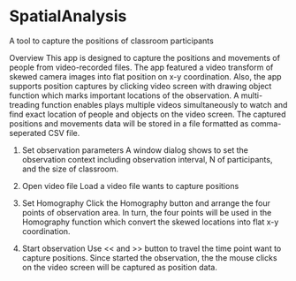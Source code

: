 # SpatialAnalysis
A tool to capture the positions of classroom participants

Overview
This app is designed to capture the positions and movements of people from  video-recorded files. The app featured a video transform of skewed camera images into flat position on x-y coordination. Also, the app supports position captures by clicking video screen with drawing object function which marks important locations of the observation. A multi-treading function enables plays multiple videos simultaneously to watch and find exact location of people and objects on the video screen. The captured positions and movements data will be stored in a file formatted as comma-seperated CSV file. 


1. Set observation parameters
A window dialog shows to set the observation context including observation interval, N of participants, and the size of classroom. 


2. Open video file
Load a video file wants to capture positions


3. Set Homography
Click the Homography button and arrange the four points of observation area. In turn, the four points will be used in the Homography function which convert the skewed locations into flat x-y coordination.

4. Start observation
Use << and >> button to travel the time point want to capture positions. Since started the observation, the the mouse clicks on the video screen will be captured as position data.  

